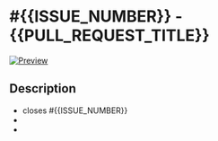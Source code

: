 # #{{ISSUE_NUMBER}} - {{PULL_REQUEST_TITLE}}

[![Preview](https://github.com/{{REPOSITORY}}/actions/workflows/preview.yml/badge.svg?branch={{BRANCH_NAME}}&event=pull_request)](https://github.com/{{REPOSITORY}}/actions/workflows/preview.yml?query=branch%3A{{BRANCH_NAME}})

## Description
* closes #{{ISSUE_NUMBER}}
*
* 
